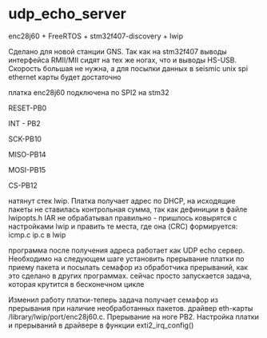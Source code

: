 # udp_echo_server
enc28j60 + FreeRTOS + stm32f407-discovery + lwip 

Сделано для новой станции GNS. Так как на stm32f407 выводы интерфейса RMII/MII сидят на тех же ногах, что и 
выводы HS-USB. Скорость большая не нужна, а для посылки данных в seismic unix spi ethernet карты будет достаточно

платка enc28j60 подключена по SPI2 на stm32

RESET-PB0

INT - PB2

SCK-PB10

MISO-PB14

MOSI-PB15

CS-PB12

натянут стек lwip. Платка получает адрес по DHCP, на исходящие пакеты не ставилась контрольная сумма, так как дефиниции в файле lwipopts.h IAR не обрабатывал правильно - пришлось ковырятся с настройками lwip и править те места, где она (CRC) формируется: icmp.c ip.c в lwip

программа после получения адреса работает как UDP echo сервер.
Необходимо на следующем шаге установить прерывание платки по приему пакета и посылать семафор из обработчика прерываний,
как это сделано в других программах. сейчас просто запускается задача, которая крутится в бесконечном цикле

Изменил работу платки-теперь задача получает семафор из прерывания при наличие необработанных пакетов.
драйвер eth-карты /library/lwip/port/enc28j60.c.
Прерывание на ноге PB2. Настройка платки и прерываний в драйвере в функции exti2_irq_config()
